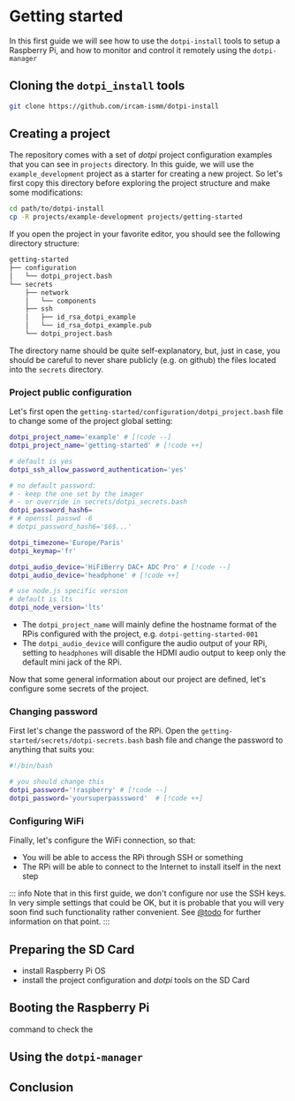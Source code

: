 # Getting started

In this first guide we will see how to use the `dotpi-install` tools to setup a Raspberry Pi, and how to monitor and control it remotely using the `dotpi-manager`

## Cloning the `dotpi_install` tools

```sh
git clone https://github.com/ircam-ismm/dotpi-install
```

## Creating a project

The repository comes with a set of _dotpi_ project configuration examples that you can see in `projects` directory. In this guide, we will use the `example_development` project as a starter for creating a new project. So let's first copy this directory before exploring the project structure and make some modifications:

```sh
cd path/to/dotpi-install
cp -R projects/example-development projects/getting-started
```

If you open the project in your favorite editor, you should see the following directory structure:

```sh
getting-started
├── configuration           
│   └── dotpi_project.bash
└── secrets               
    ├── network 
    │   └── components  
    ├── ssh         
    │   ├── id_rsa_dotpi_example
    │   └── id_rsa_dotpi_example.pub
    └── dotpi_project.bash  
```

The directory name should be quite self-explanatory, but, just in case, you should be careful to never share publicly (e.g. on github) the files located into the `secrets` directory.

### Project public configuration

Let's first open the `getting-started/configuration/dotpi_project.bash` file to change some of the project global setting:

```sh
dotpi_project_name='example' # [!code --]
dotpi_project_name='getting-started' # [!code ++]

# default is yes
dotpi_ssh_allow_password_authentication='yes'

# no default password:
# - keep the one set by the imager
# - or override in secrets/dotpi_secrets.bash
dotpi_password_hash6=
# # openssl passwd -6
# dotpi_password_hash6='$6$...'

dotpi_timezone='Europe/Paris'
dotpi_keymap='fr'

dotpi_audio_device='HiFiBerry DAC+ ADC Pro' # [!code --]
dotpi_audio_device='headphone' # [!code ++]

# use node.js specific version
# default is lts
dotpi_node_version='lts'
```

- The `dotpi_project_name` will mainly define the hostname format of the RPis configured with the project, e.g. `dotpi-getting-started-001`
- The `dotpi_audio_device` will configure the audio output of your RPi, setting to `headphones` will disable the HDMI audio output to keep only the default mini jack of the RPi.

Now that some general information about our project are defined, let's configure some secrets of the project. 

### Changing password

First let's change the password of the RPi. Open the `getting-started/secrets/dotpi-secrets.bash` bash file and change the password to anything that suits you:

```sh
#!/bin/bash

# you should change this
dotpi_password='!raspberry' # [!code --]
dotpi_password='yoursuperpasssword'  # [!code ++]
```

### Configuring WiFi

Finally, let's configure the WiFi connection, so that:
- You will be able to access the RPi through SSH or something
- The RPi will be able to connect to the Internet to install itself in the next step



::: info
Note that in this first guide, we don't configure nor use the SSH keys. In very simple settings that could be OK, but it is probable that you will very soon find such functionality rather convenient. See [@todo]() for further information on that point.
:::

## Preparing the SD Card



- install Raspberry Pi OS
- install the project configuration and _dotpi_ tools on the SD Card

## Booting the Raspberry Pi

command to check the 

## Using the `dotpi-manager`

## Conclusion


